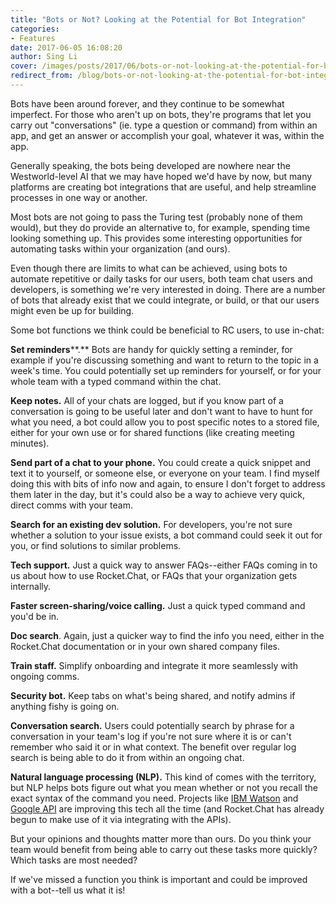 ```yaml
---
title: "Bots or Not? Looking at the Potential for Bot Integration"
categories:
- Features
date: 2017-06-05 16:08:20
author: Sing Li
cover: /images/posts/2017/06/bots-or-not-looking-at-the-potential-for-bot-integration/robotfront.png
redirect_from: /blog/bots-or-not-looking-at-the-potential-for-bot-integration
---
```

Bots have been around forever, and they continue to be somewhat imperfect. For those who aren't up on bots, they're programs that let you carry out "conversations" (ie. type a question or command) from within an app, and get an answer or accomplish your goal, whatever it was, within the app.

Generally speaking, the bots being developed are nowhere near the Westworld-level AI that we may have hoped we'd have by now, but many platforms are creating bot integrations that are useful, and help streamline processes in one way or another.

Most bots are not going to pass the Turing test (probably none of them would), but they do provide an alternative to, for example, spending time looking something up. This provides some interesting opportunities for automating tasks within your organization (and ours).

Even though there are limits to what can be achieved, using bots to automate repetitive or daily tasks for our users, both team chat users and developers, is something we're very interested in doing. There are a number of bots that already exist that we could integrate, or build, or that our users might even be up for building.

Some bot functions we think could be beneficial to RC users, to use in-chat:

**Set reminders****.** Bots are handy for quickly setting a reminder, for example if you're discussing something and want to return to the topic in a week's time. You could potentially set up reminders for yourself, or for your whole team with a typed command within the chat.

**Keep notes.** All of your chats are logged, but if you know part of a conversation is going to be useful later and don't want to have to hunt for what you need, a bot could allow you to post specific notes to a stored file, either for your own use or for shared functions (like creating meeting minutes).

**Send part of a chat to your phone.** You could create a quick snippet and text it to yourself, or someone else, or everyone on your team. I find myself doing this with bits of info now and again, to ensure I don't forget to address them later in the day, but it's could also be a way to achieve very quick, direct comms with your team.

**Search for an existing dev solution.** For developers, you're not sure whether a solution to your issue exists, a bot command could seek it out for you, or find solutions to similar problems.

**Tech support.** Just a quick way to answer FAQs--either FAQs coming in to us about how to use Rocket.Chat, or FAQs that your organization gets internally.

**Faster screen-sharing/voice calling.** Just a quick typed command and you'd be in.

**Doc search**. Again, just a quicker way to find the info you need, either in the Rocket.Chat documentation or in your own shared company files.

**Train staff.** Simplify onboarding and integrate it more seamlessly with ongoing comms.

**Security bot.** Keep tabs on what's being shared, and notify admins if anything fishy is going on.

**Conversation search.** Users could potentially search by phrase for a conversation in your team's log if you're not sure where it is or can't remember who said it or in what context. The benefit over regular log search is being able to do it from within an ongoing chat. 

**Natural language processing (NLP).** This kind of comes with the territory, but NLP helps bots figure out what you mean whether or not you recall the exact syntax of the command you need. Projects like [IBM Watson](https://www.ibm.com/watson/developercloud/nl-classifier.html) and [Google API](https://cloud.google.com/natural-language/) are improving this tech all the time (and Rocket.Chat has already begun to make use of it via integrating with the APIs).  

But your opinions and thoughts matter more than ours. Do you think your team would benefit from being able to carry out these tasks more quickly? Which tasks are most needed?

If we've missed a function you think is important and could be improved with a bot--tell us what it is!
